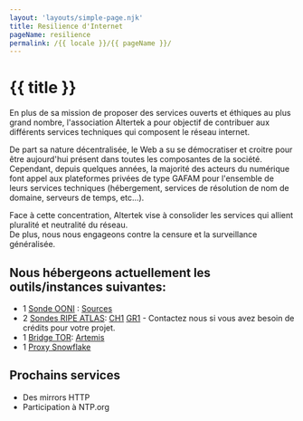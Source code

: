 ```yaml
---
layout: 'layouts/simple-page.njk'
title: Resilience d'Internet
pageName: resilience
permalink: /{{ locale }}/{{ pageName }}/
---
```


# {{ title }}

En plus de sa mission de proposer des services ouverts et éthiques au plus grand nombre, l'association Altertek a pour objectif de contribuer aux différents services techniques qui composent le réseau internet.

De part sa nature décentralisée, le Web a su se démocratiser et croitre pour être aujourd'hui présent dans toutes les composantes de la société.  
Cependant, depuis quelques années, la majorité des acteurs du numérique font appel aux plateformes privées de type GAFAM pour l'ensemble de leurs services techniques (hébergement, services de résolution de nom de domaine, serveurs de temps, etc...).

Face à cette concentration, Altertek vise à consolider les services qui allient pluralité et neutralité du réseau.  
De plus, nous nous engageons contre la censure et la surveillance généralisée.

## Nous hébergeons actuellement les outils/instances suivantes:  

- 1 [Sonde OONI](https://ooni.org/) : [Sources](https://github.com/altertek/docker-ooni-probe)
- 2 [Sondes RIPE ATLAS](https://atlas.ripe.net/): [CH1](https://atlas.ripe.net/probes/1003795/) [GR1](https://atlas.ripe.net/probes/12474/) - Contactez nous si vous avez besoin de crédits pour votre projet.
- 1 [Bridge TOR](https://bridges.torproject.org/bridges): [Artemis](https://metrics.torproject.org/rs.html#details/3CFC4EE161EAEEC566F54B09770A225A12629D98)
- 1 [Proxy Snowflake](https://snowflake.torproject.org/)  

## Prochains services  

- Des mirrors HTTP
- Participation à NTP.org